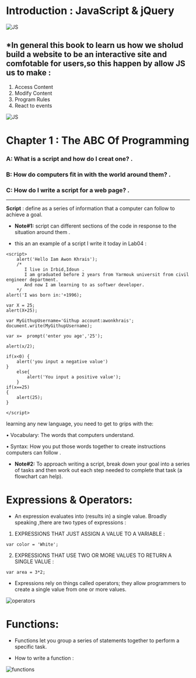 # **Introduction** : **JavaScript & jQuery**

![JS](https://datavisioner.net/wp-content/uploads/2020/04/javascript-illustration.png)
## *In general this book to learn us how we sholud build a website to be an interactive site and comfotable for users,so this happen by allow JS us to make :

1. Access Content
2. Modify Content
3. Program Rules
4. React to events

![JS](https://cdn.educba.com/academy/wp-content/uploads/2019/10/features-of-javascript.png)

# **Chapter 1** : **The ABC Of Programming**

### **A:** What is a script and how do I creat one? .

### **B:** How do computers fit in with the world around them? .

### **C:** How do I write a script for a web page? .

---------------------------
**Script** : define as a series of information that a computer can follow to achieve a goal.

* **Note#1:** script can different sections of the code in response to the situation around them .

* this an an example of a script I write it today in Lab04 :

```
<script>
    alert('Hello Iam Awon Khrais');
    /*
       I live in Irbid,Idoun .
       I am graduated before 2 years from Yarmouk universit from civil engineer department.
       And now I am learning to as softwer developer.
    */
alert('I was born in:'+1996);

var X = 25;
alert(X+25);

var MyGithupUsername='Githup account:awonkhrais';
document.write(MyGithupUsername);

var x=  prompt('enter you age','25');

alert(x/2);

if(x<0) {
    alert('you input a negative value')
}
    else{
        alert('You input a positive value');
    }
if(x==25)
{
    alert(25);
}

</script>
```
learning any new language, you need
to get to grips with the:

• Vocabulary: The words that computers understand.

• Syntax: How you put those words together to create instructions computers can follow .

* **Note#2:** To approach writing a script, break down your goal into a series of tasks and then work out each step needed to complete that task (a flowchart can help).

# **Expressions & Operators:**

* An expression evaluates into (results in) a single value. Broadly speaking ,there are two types of expressions :

1. EXPRESSIONS THAT JUST ASSIGN A VALUE TO A VARIABLE :
```
var color = 'White';
```
2. EXPRESSIONS THAT USE TWO OR MORE VALUES TO RETURN A SINGLE VALUE :
```
var area = 3*2;
```
* Expressions rely on things called operators; they allow programmers to create a single value from one or more 
values. 

![operators](https://data-flair.training/blogs/wp-content/uploads/sites/2/2018/01/Operators-in-Java-DF.jpg)


# **Functions:**
* Functions let you group a series of statements together to perform a specific task.

* How to write a function :

![functions](https://s3.ap-south-1.amazonaws.com/s3.studytonight.com/tutorials/uploads/pictures/1587882057-1.png)

